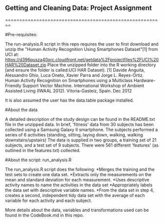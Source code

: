 ## Getting and Cleaning Data: Project Assignment

========================================================

#Pre-requisites:

The run-analysis.R script in this repo requires the user to first download and unzip the "Human Activity Recognition Using Smartphones Dataset"[1] from UCI at:
https://d396qusza40orc.cloudfront.net/getdata%2Fprojectfiles%2FUCI%20HAR%20Dataset.zip
Place the unzipped folder into the R working directory [and ensure the folder is called:UCI HAR Dataset).
[1] Davide Anguita, Alessandro Ghio, Luca Oneto, Xavier Parra and Jorge L. Reyes-Ortiz. Human Activity Recognition on Smartphones using a Multiclass Hardware-Friendly Support Vector Machine. International Workshop of Ambient Assisted Living (IWAAL 2012). Vitoria-Gasteiz, Spain. Dec 2012

It is also assumed the user has the data.table package installed.

#About the data

A detailed description of the study design can be found in the README.txt file in the unzipped data.
In brief, 'fitness' data from 30 subjects has been collected using a Samsung Galaxy II smartphone. The subjects performed a series of 6 activities (standing, sitting, laying down, walking, walking downstairs/upstairs)
The data is supplied in two groups, a training set of 21 subjects, and a test set of 9 subjects. There were 561 different 'features' (as outlined in the features.txt) collected.

#About the script: run_analysis.R

The run_analysis.R script does the following:
*Merges the training and the test sets to create one data set.
*Extracts only the measurements on the mean and standard deviation for each measurement.
*Uses descriptive activity names to name the activities in the data set
*Appropriately labels the data set with descriptive variable names.
*From the data set in step 4, creates a second, independent tidy data set with the average of each variable for each activity and each subject.

More details about the data, variables and transformations used can be found in the CodeBook.md in this repo.

